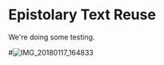 # Epistolary Text Reuse

We're doing some testing.

#![IMG_20180117_164833](https://i.imgur.com/mqS8j4F.jpg)
